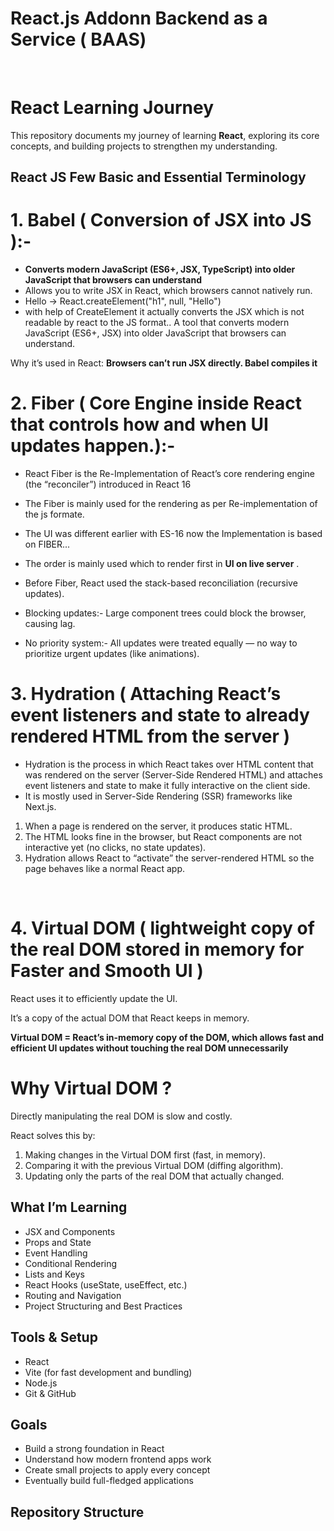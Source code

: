 # React.js Addonn Backend as a Service ( BAAS)
<BR/>

# React Learning Journey
This repository documents my journey of learning **React**, exploring its core concepts, and building projects to strengthen my understanding.


## React JS Few Basic and Essential Terminology

# 1. Babel ( Conversion of JSX into JS ):-
- **Converts modern JavaScript (ES6+, JSX, TypeScript) into older JavaScript that browsers can understand**
- Allows you to write JSX in React, which browsers cannot natively run.
- <h8> Hello </h8> → React.createElement("h1", null, "Hello")
- with help of CreateElement it actually converts the JSX which is not readable by react to the JS format..
A tool that converts modern JavaScript (ES6+, JSX) into older JavaScript that browsers can understand.

Why it’s used in React: **Browsers can’t run JSX directly. Babel compiles it**

# 2. Fiber ( Core Engine inside React that controls how and when UI updates happen.):-
- React Fiber is the Re-Implementation of React’s core rendering engine (the “reconciler”) introduced in React 16
- The Fiber is mainly used for the rendering as per Re-implementation of the js formate.
- The UI was different earlier with ES-16 now the Implementation is based on FIBER...
- The order is mainly used which to render first in **UI on live server** .

- Before Fiber, React used the stack-based reconciliation (recursive updates).
- Blocking updates:- Large component trees could block the browser, causing lag.
- No priority system:- All updates were treated equally — no way to prioritize urgent updates (like animations).

# 3. Hydration ( Attaching React’s event listeners and state to already rendered HTML from the server )

- Hydration is the process in which React takes over HTML content that was rendered on the server (Server-Side Rendered HTML) and attaches event listeners and state to make it fully interactive on the client side.
- It is mostly used in Server-Side Rendering (SSR) frameworks like Next.js.


1. When a page is rendered on the server, it produces static HTML.
2. The HTML looks fine in the browser, but React components are not interactive yet (no clicks, no state updates).
3. Hydration allows React to “activate” the server-rendered HTML so the page behaves like a normal React app.
</Br>

# 4. Virtual DOM ( lightweight copy of the real DOM stored in memory for Faster and Smooth UI )
 
React uses it to efficiently update the UI.

It’s a copy of the actual DOM that React keeps in memory.

**Virtual DOM = React’s in-memory copy of the DOM, which allows fast and efficient UI updates without touching the real DOM unnecessarily**

# Why Virtual DOM ?

Directly manipulating the real DOM is slow and costly.

React solves this by:

1. Making changes in the Virtual DOM first (fast, in memory).
2. Comparing it with the previous Virtual DOM (diffing algorithm).
3. Updating only the parts of the real DOM that actually changed.

##  What I’m Learning
- JSX and Components  
- Props and State  
- Event Handling  
- Conditional Rendering  
- Lists and Keys  
- React Hooks (useState, useEffect, etc.)  
- Routing and Navigation  
- Project Structuring and Best Practices  

##  Tools & Setup

- React  
- Vite (for fast development and bundling)  
- Node.js  
- Git & GitHub  

## Goals

- Build a strong foundation in React  
- Understand how modern frontend apps work  
- Create small projects to apply every concept  
- Eventually build full-fledged applications  

##  Repository Structure


